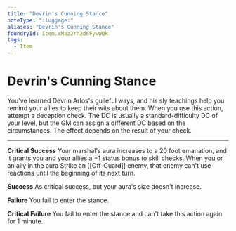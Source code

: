 ```yaml
---
title: "Devrin's Cunning Stance"
noteType: ":luggage:"
aliases: "Devrin's Cunning Stance"
foundryId: Item.xMaz2rh2d6FywWQk
tags:
  - Item
---
```


# Devrin's Cunning Stance

You've learned Devrin Arlos's guileful ways, and his sly teachings help you remind your allies to keep their wits about them. When you use this action, attempt a deception check. The DC is usually a standard-difficulty DC of your level, but the GM can assign a different DC based on the circumstances. The effect depends on the result of your check.

* * *

**Critical Success** Your marshal's aura increases to a 20 foot emanation, and it grants you and your allies a +1 status bonus to skill checks. When you or an ally in the aura Strike an [[Off-Guard]] enemy, that enemy can't use reactions until the beginning of its next turn.

**Success** As critical success, but your aura's size doesn't increase.

**Failure** You fail to enter the stance.

**Critical Failure** You fail to enter the stance and can't take this action again for 1 minute.
